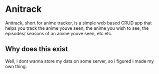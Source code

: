 # Anitrack
Anitrack, short for anime tracker, is a simple web based CRUD app that helps you track the anime youve seen, the anime you wish to see, the episodes/ seasons of an anime youve seen, etc etc.
## Why does this exist
Well, i dont wanna store my data on some server, so i figured i made my own thing.
